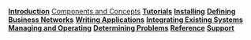 **[Introduction](../introduction/introduction.html)**
[Components and Concepts](../introduction/key-concepts.html)
**[Tutorials](../tutorials/tutorialindex.html)**
**[Installing](../installing/installingindex.html)**
**[Defining Business Networks](../business-network/businessnetwork.html)**
**[Writing Applications](../applications/genapp.html)**
**[Integrating Existing Systems](../integrating/integrating-index.html)**
**[Managing and Operating](../managing/managingindex.html)**
**[Determining Problems](../problems/diagnostics.html)**
**[Reference](../reference/MeetTheModules.html)**
**[Support](../support/index.html)**
